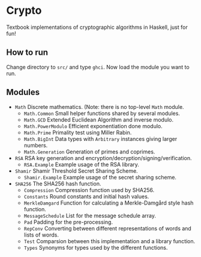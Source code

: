 
# Crypto

Textbook implementations of cryptographic algorithms in Haskell, just for fun!

## How to run

Change directory to `src/` and type `ghci`. Now load the module you want to run.

## Modules

- `Math` Discrete mathematics. (Note: there is no top-level `Math` module.
    - `Math.Common` Small helper functions shared by several modules.
    - `Math.GCD` Extended Euclidean Algorithm and inverse modulo.
    - `Math.PowerModulo` Efficient exponentiation done modulo.
    - `Math.Prime` Primality test using Miller Rabin.
    - `Math.BigInt` Data types with `Arbitrary` instances giving larger numbers.
    - `Math.Generation` Generation of primes and coprimes.
- `RSA` RSA key generation and encryption/decryption/signing/verification.
  - `RSA.Example` Example usage of the RSA library.
- `Shamir` Shamir Threshold Secret Sharing Scheme.
  - `Shamir.Example` Example usage of the secret sharing scheme.
- `SHA256` The SHA256 hash function.
  - `Compression` Compression function used by SHA256.
  - `Constants` Round constants and initial hash values.
  - `MerkleDamgard` Function for calculating a Merkle-Damgård style hash function.
  - `MessageSchedule` List for the message schedule array.
  - `Pad` Padding for the pre-processing.
  - `RepConv` Converting between different representations of words and lists of words.
  - `Test` Comparsion between this implementation and a library function.
  - `Types` Synonyms for types used by the different functions.
